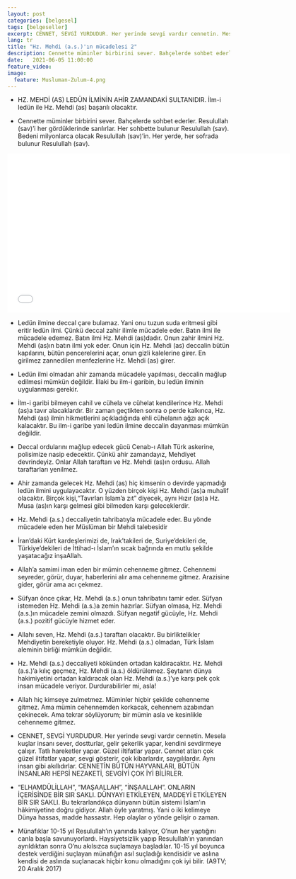 ```yaml
---
layout: post
categories: [belgesel]
tags: [belgeseller]
excerpt: CENNET, SEVGİ YURDUDUR. Her yerinde sevgi vardır cennetin. Mesela kuşlar insanı sever, dostturlar, gelir şekerlik yapar, kendini sevdirmeye çalışır.
lang: tr
title: "Hz. Mehdi (a.s.)'ın mücadelesi 2"
description: Cennette müminler birbirini sever. Bahçelerde sohbet ederler. Resulullah (sav)’i her gördüklerinde sarılırlar.
date:   2021-06-05 11:00:00
feature_video: 
image:
  feature: Musluman-Zulum-4.png
---
```


- HZ. MEHDİ (AS) LEDÜN İLMİNİN AHİR ZAMANDAKİ SULTANIDIR. İlm-i ledün ile Hz. Mehdi (as) başarılı olacaktır.

- Cennette müminler birbirini sever. Bahçelerde sohbet ederler. Resulullah (sav)’i her gördüklerinde sarılırlar. Her sohbette bulunur Resulullah (sav). Bedeni milyonlarca olacak Resulullah (sav)’in. Her yerde, her sofrada bulunur Resulullah (sav).

<div class="responsive-wrap">
<iframe src="//vidmoly.to/embed-uxvui5xwl0lp.html" scrolling="no" frameborder="0" width="640" height="360" allowfullscreen="true" webkitallowfullscreen="true" mozallowfullscreen="true"></iframe>
</div>

- Ledün ilmine deccal çare bulamaz. Yani onu tuzun suda eritmesi gibi eritir ledün ilmi. Çünkü deccal zahir ilimle mücadele eder. Batın ilmi ile mücadele edemez. Batın ilmi Hz. Mehdi (as)dadır. Onun zahir ilmini Hz. Mehdi (as)ın batın ilmi yok eder. Onun için Hz. Mehdi (as) deccalin bütün kapılarını, bütün pencerelerini açar, onun gizli kalelerine girer. En girilmez zannedilen menfezlerine Hz. Mehdi (as) girer.

- Ledün ilmi olmadan ahir zamanda mücadele yapılması, deccalin mağlup edilmesi mümkün değildir. İllaki bu ilm-i garibin, bu ledün ilminin uygulanması gerekir.

- İlm-i garibi bilmeyen cahil ve cühela ve cühelat kendilerince Hz. Mehdi (as)a tavır alacaklardır. Bir zaman geçtikten sonra o perde kalkınca, Hz. Mehdi (as) ilmin hikmetlerini açıkladığında ehli cühelanın ağzı açık kalacaktır. Bu ilm-i garibe yani ledün ilmine deccalin dayanması mümkün değildir.

- Deccal ordularını mağlup edecek gücü Cenab-ı Allah Türk askerine, polisimize nasip edecektir. Çünkü ahir zamandayız, Mehdiyet devrindeyiz. Onlar Allah taraftarı ve Hz. Mehdi (as)ın ordusu. Allah taraftarları yenilmez.

- Ahir zamanda gelecek Hz. Mehdi (as) hiç kimsenin o devirde yapmadığı ledün ilmini uygulayacaktır. O yüzden birçok kişi Hz. Mehdi (as)a muhalif olacaktır. Birçok kişi,“Tavırları İslam’a zıt” diyecek, aynı Hızır (as)a Hz. Musa (as)ın karşı gelmesi gibi bilmeden karşı geleceklerdir.

- Hz. Mehdi (a.s.) deccaliyetin tahribatıyla mücadele eder. Bu yönde mücadele eden her Müslüman bir Mehdi talebesidir

- İran’daki Kürt kardeşlerimizi de, Irak’takileri de, Suriye’dekileri de, Türkiye’dekileri de İttihad-ı İslam’ın sıcak bağrında en mutlu şekilde yaşatacağız inşaAllah.

- Allah’a samimi iman eden bir mümin cehenneme gitmez. Cehennemi seyreder, görür, duyar, haberlerini alır ama cehenneme gitmez. Arazisine gider, görür ama acı çekmez.

- Süfyan önce çıkar, Hz. Mehdi (a.s.) onun tahribatını tamir eder. Süfyan istemeden Hz. Mehdi (a.s.)a zemin hazırlar. Süfyan olmasa, Hz. Mehdi (a.s.)ın mücadele zemini olmazdı. Süfyan negatif gücüyle, Hz. Mehdi (a.s.) pozitif gücüyle hizmet eder.

- Allahı seven, Hz. Mehdi (a.s.) taraftarı olacaktır. Bu birliktelikler Mehdiyetin bereketiyle oluyor. Hz. Mehdi (a.s.) olmadan, Türk İslam aleminin birliği mümkün değildir.

- Hz. Mehdi (a.s.) deccaliyeti kökünden ortadan kaldıracaktır. Hz. Mehdi (a.s.)’a kılıç geçmez, Hz. Mehdi (a.s.) öldürülemez. Şeytanın dünya hakimiyetini ortadan kaldıracak olan Hz. Mehdi (a.s.)’ye karşı pek çok insan mücadele veriyor. Durdurabilirler mi, asla!

- Allah hiç kimseye zulmetmez. Müminler hiçbir şekilde cehenneme gitmez. Ama mümin cehennemden korkacak, cehennem azabından çekinecek. Ama tekrar söylüyorum; bir mümin asla ve kesinlikle cehenneme gitmez.

- CENNET, SEVGİ YURDUDUR. Her yerinde sevgi vardır cennetin. Mesela kuşlar insanı sever, dostturlar, gelir şekerlik yapar, kendini sevdirmeye çalışır. Tatlı hareketler yapar. Güzel iltifatlar yapar. Cennet atları çok güzel iltifatlar yapar, sevgi gösterir, çok kibarlardır, saygılılardır. Aynı insan gibi akıllıdırlar. CENNETİN BÜTÜN HAYVANLARI, BÜTÜN İNSANLARI HEPSİ NEZAKETİ, SEVGİYİ ÇOK İYİ BİLİRLER.

- “ELHAMDÜLİLLAH”, “MAŞAALLAH”, “İNŞAALLAH”. ONLARIN İÇERİSİNDE BİR SIR SAKLI. DÜNYAYI ETKİLEYEN, MADDEYİ ETKİLEYEN BİR SIR SAKLI. Bu tekrarlandıkça dünyanın bütün sistemi İslam’ın hâkimiyetine doğru gidiyor. Allah öyle yaratmış. Yani o iki kelimeye Dünya hassas, madde hassastır. Hep olaylar o yönde gelişir o zaman.

- Münafıklar 10-15 yıl Resulullah’ın yanında kalıyor, O’nun her yaptığını canla başla savunuyorlardı. Haysiyetsizlik yapıp Resulullah’ın yanından ayrıldıktan sonra O’nu akılsızca suçlamaya başladılar. 10-15 yıl boyunca destek verdiğini suçlayan münafığın asıl suçladığı kendisidir ve aslına kendisi de aslında suçlanacak hiçbir konu olmadığını çok iyi bilir. (A9TV; 20 Aralık 2017)
